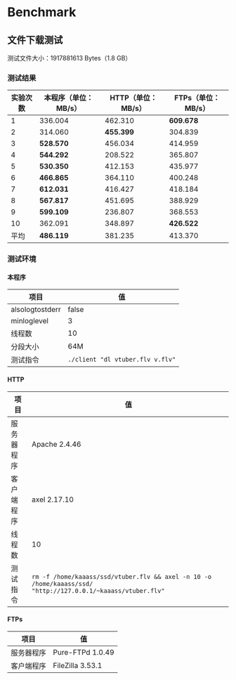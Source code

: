 # **Benchmark**

## 文件下载测试

测试文件大小：1917881613 Bytes（1.8 GB）

### 测试结果

| 实验次数 | 本程序（单位：MB/s） | HTTP（单位：MB/s） | FTPs（单位：MB/s） |
| -------- | -------------------- | ------------------ | ------------------ |
| 1        | 336.004              | 462.310            | **609.678**        |
| 2        | 314.060              | **455.399**        | 304.839            |
| 3        | **528.570**          | 456.034            | 414.959            |
| 4        | **544.292**          | 208.522            | 365.807            |
| 5        | **530.350**          | 412.153            | 435.977            |
| 6        | **466.865**          | 364.110            | 400.248            |
| 7        | **612.031**          | 416.427            | 418.184            |
| 8        | **567.817**          | 451.695            | 388.929            |
| 9        | **599.109**          | 236.807            | 368.553            |
| 10       | 362.091              | 348.897            | **426.522**        |
| 平均     | **486.119**          | 381.235            | 413.370            |

### 测试环境

#### 本程序

| 项目            | 值                               |
| --------------- | -------------------------------- |
| alsologtostderr | false                            |
| minloglevel     | 3                                |
| 线程数          | 10                               |
| 分段大小        | 64M                              |
| 测试指令        | `./client "dl vtuber.flv v.flv"` |

#### HTTP

| 项目       | 值                                                           |
| ---------- | ------------------------------------------------------------ |
| 服务器程序 | Apache 2.4.46                                                |
| 客户端程序 | axel 2.17.10                                                 |
| 线程数     | 10                                                           |
| 测试指令   | `rm -f /home/kaaass/ssd/vtuber.flv && axel -n 10 -o /home/kaaass/ssd/ "http://127.0.0.1/~kaaass/vtuber.flv"` |

#### FTPs

| 项目       | 值               |
| ---------- | ---------------- |
| 服务器程序 | Pure-FTPd 1.0.49 |
| 客户端程序 | FileZilla 3.53.1 |



